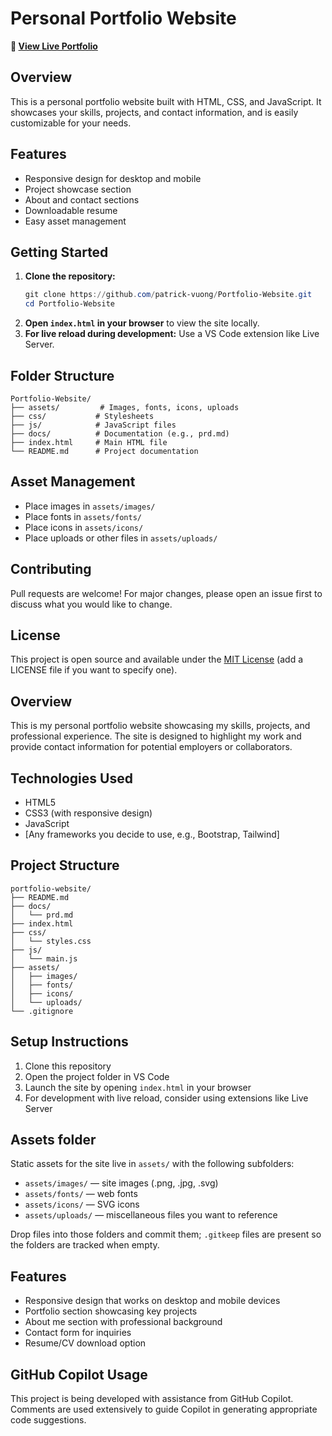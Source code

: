 
# Personal Portfolio Website

**🔗 [View Live Portfolio](https://patrick-vuong.github.io/Portfolio-Website/)**

## Overview
This is a personal portfolio website built with HTML, CSS, and JavaScript. It showcases your skills, projects, and contact information, and is easily customizable for your needs.

## Features
- Responsive design for desktop and mobile
- Project showcase section
- About and contact sections
- Downloadable resume
- Easy asset management

## Getting Started
1. **Clone the repository:**
	```powershell
	git clone https://github.com/patrick-vuong/Portfolio-Website.git
	cd Portfolio-Website
	```
2. **Open `index.html` in your browser** to view the site locally.
3. **For live reload during development:** Use a VS Code extension like Live Server.

## Folder Structure
```
Portfolio-Website/
├── assets/         # Images, fonts, icons, uploads
├── css/           # Stylesheets
├── js/            # JavaScript files
├── docs/          # Documentation (e.g., prd.md)
├── index.html     # Main HTML file
└── README.md      # Project documentation
```

## Asset Management
- Place images in `assets/images/`
- Place fonts in `assets/fonts/`
- Place icons in `assets/icons/`
- Place uploads or other files in `assets/uploads/`

## Contributing
Pull requests are welcome! For major changes, please open an issue first to discuss what you would like to change.

## License
This project is open source and available under the [MIT License](LICENSE) (add a LICENSE file if you want to specify one).

## Overview
This is my personal portfolio website showcasing my skills, projects, and professional experience. The site is designed to highlight my work and provide contact information for potential employers or collaborators.

## Technologies Used
- HTML5
- CSS3 (with responsive design)
- JavaScript
- [Any frameworks you decide to use, e.g., Bootstrap, Tailwind]

## Project Structure
```
portfolio-website/
├── README.md
├── docs/
│   └── prd.md
├── index.html
├── css/
│   └── styles.css
├── js/
│   └── main.js
├── assets/
│   ├── images/
│   ├── fonts/
│   ├── icons/
│   └── uploads/
└── .gitignore
```

## Setup Instructions
1. Clone this repository
2. Open the project folder in VS Code
3. Launch the site by opening `index.html` in your browser
4. For development with live reload, consider using extensions like Live Server

## Assets folder

Static assets for the site live in `assets/` with the following subfolders:
- `assets/images/` — site images (.png, .jpg, .svg)
- `assets/fonts/` — web fonts
- `assets/icons/` — SVG icons
- `assets/uploads/` — miscellaneous files you want to reference

Drop files into those folders and commit them; `.gitkeep` files are present so the folders are tracked when empty.

## Features
- Responsive design that works on desktop and mobile devices
- Portfolio section showcasing key projects
- About me section with professional background
- Contact form for inquiries
- Resume/CV download option

## GitHub Copilot Usage
This project is being developed with assistance from GitHub Copilot. Comments are used extensively to guide Copilot in generating appropriate code suggestions.